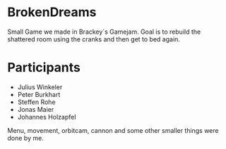 # BrokenDreams
Small Game we made in Brackey´s Gamejam. Goal is to rebuild the shattered room using the cranks and then get to bed again.

# Participants
- Julius Winkeler
- Peter Burkhart
- Steffen Rohe
- Jonas Maier
- Johannes Holzapfel


Menu, movement, orbitcam, cannon and some other smaller things were done by me.
